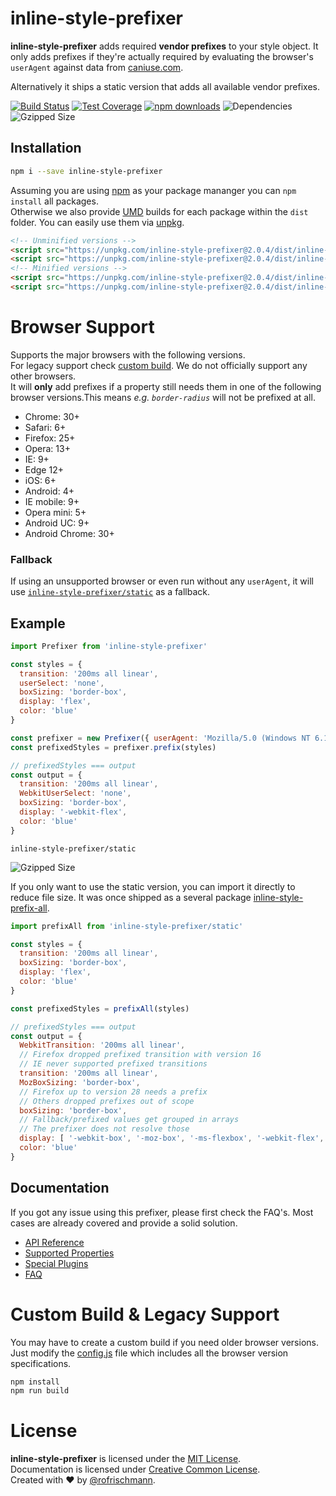 # inline-style-prefixer

**inline-style-prefixer** adds required **vendor prefixes** to your style object. It only adds prefixes if they're actually required by evaluating the browser's `userAgent` against data from [caniuse.com](http://caniuse.com/).
<br>

Alternatively it ships a static version that adds all available vendor prefixes.

[![Build Status](https://travis-ci.org/rofrischmann/inline-style-prefixer.svg)](https://travis-ci.org/rofrischmann/inline-style-prefixer)
[![Test Coverage](https://codeclimate.com/github/rofrischmann/inline-style-prefixer/badges/coverage.svg)](https://codeclimate.com/github/rofrischmann/inline-style-prefixer/coverage)
[![npm downloads](https://img.shields.io/npm/dm/inline-style-prefixer.svg)](https://img.shields.io/npm/dm/inline-style-prefixer.svg)
![Dependencies](https://david-dm.org/rofrischmann/inline-style-prefixer.svg)
![Gzipped Size](https://img.shields.io/badge/gzipped-8.50kb-brightgreen.svg)

## Installation
```sh
npm i --save inline-style-prefixer
```
Assuming you are using [npm](https://www.npmjs.com) as your package mananger you can `npm install` all packages. <br>
Otherwise we also provide [UMD](https://github.com/umdjs/umd) builds for each package within the `dist` folder. You can easily use them via [unpkg](https://unpkg.com/).
```HTML
<!-- Unminified versions -->
<script src="https://unpkg.com/inline-style-prefixer@2.0.4/dist/inline-style-prefixer.js"></script>
<script src="https://unpkg.com/inline-style-prefixer@2.0.4/dist/inline-style-prefix-all.js"></script>
<!-- Minified versions -->
<script src="https://unpkg.com/inline-style-prefixer@2.0.4/dist/inline-style-prefixer.min.js"></script>
<script src="https://unpkg.com/inline-style-prefixer@2.0.4/dist/inline-style-prefix-all.min.js"></script>
```

# Browser Support
Supports the major browsers with the following versions. <br>For legacy support check [custom build](#custom-build--legacy-support). We do not officially support any other browsers.<br>
It will **only** add prefixes if a property still needs them in one of the following browser versions.This means *e.g. `border-radius`* will not be prefixed at all.

* Chrome: 30+
* Safari: 6+
* Firefox: 25+
* Opera: 13+
* IE: 9+
* Edge 12+
* iOS: 6+
* Android: 4+
* IE mobile: 9+
* Opera mini: 5+
* Android UC: 9+
* Android Chrome: 30+

### Fallback
If using an unsupported browser or even run without any `userAgent`, it will use [`inline-style-prefixer/static`](docs/API.md#pro-tip) as a fallback.


## Example
```javascript
import Prefixer from 'inline-style-prefixer'

const styles = {
  transition: '200ms all linear',
  userSelect: 'none',
  boxSizing: 'border-box',
  display: 'flex',
  color: 'blue'
}

const prefixer = new Prefixer({ userAgent: 'Mozilla/5.0 (Windows NT 6.1) AppleWebKit/537.2 (KHTML, like Gecko) Chrome/25.0.1216.0 Safari/537.2'})
const prefixedStyles = prefixer.prefix(styles)

// prefixedStyles === output
const output = {
  transition: '200ms all linear',
  WebkitUserSelect: 'none',
  boxSizing: 'border-box',
  display: '-webkit-flex',
  color: 'blue'
}
```
`inline-style-prefixer/static`

![Gzipped Size](https://img.shields.io/badge/gzipped-2.40kb-brightgreen.svg)

If you only want to use the static version, you can import it directly to reduce file size. It was once shipped as a several package [inline-style-prefix-all](https://github.com/rofrischmann/inline-style-prefix-all).
```javascript
import prefixAll from 'inline-style-prefixer/static'

const styles = {
  transition: '200ms all linear',
  boxSizing: 'border-box',
  display: 'flex',
  color: 'blue'
}

const prefixedStyles = prefixAll(styles)

// prefixedStyles === output
const output = {
  WebkitTransition: '200ms all linear',
  // Firefox dropped prefixed transition with version 16
  // IE never supported prefixed transitions
  transition: '200ms all linear',
  MozBoxSizing: 'border-box',
  // Firefox up to version 28 needs a prefix
  // Others dropped prefixes out of scope
  boxSizing: 'border-box',
  // Fallback/prefixed values get grouped in arrays
  // The prefixer does not resolve those
  display: [ '-webkit-box', '-moz-box', '-ms-flexbox', '-webkit-flex', 'flex' ]
  color: 'blue'
}
```

## Documentation
If you got any issue using this prefixer, please first check the FAQ's. Most cases are already covered and provide a solid solution.

* [API Reference](docs/API.md)
* [Supported Properties](docs/Properties.md)
* [Special Plugins](docs/Plugins.md)
* [FAQ](docs/FAQ.md)

# Custom Build & Legacy Support
You may have to create a custom build if you need older browser versions. Just modify the [config.js](config.js) file which includes all the browser version specifications.
```sh
npm install
npm run build
```

# License
**inline-style-prefixer** is licensed under the [MIT License](http://opensource.org/licenses/MIT).<br>
Documentation is licensed under [Creative Common License](http://creativecommons.org/licenses/by/4.0/).<br>
Created with ♥ by [@rofrischmann](http://rofrischmann.de).
